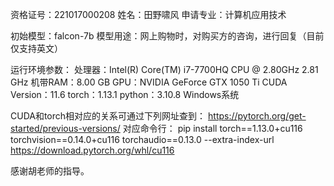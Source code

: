 资格证号：221017000208
姓名：田野啸风
申请专业：计算机应用技术

初始模型：falcon-7b
模型用途：网上购物时，对购买方的咨询，进行回复（目前仅支持英文）

运行环境参数：
处理器：Intel(R) Core(TM) i7-7700HQ CPU @ 2.80GHz   2.81 GHz
机带RAM：8.00 GB
GPU：NVIDIA GeForce GTX 1050 Ti
CUDA Version：11.6
torch：1.13.1
python：3.10.8
Windows系统

CUDA和torch相对应的关系可通过下列网址查到：
https://pytorch.org/get-started/previous-versions/
对应命令行：
pip install torch==1.13.0+cu116 torchvision==0.14.0+cu116 torchaudio==0.13.0 --extra-index-url https://download.pytorch.org/whl/cu116

感谢胡老师的指导。